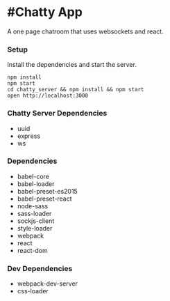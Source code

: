 #Chatty App
=====================

A one page chatroom that uses websockets and react.

### Setup

Install the dependencies and start the server.

```
npm install
npm start
cd chatty_server && npm install && npm start
open http://localhost:3000
```

### Chatty Server Dependencies
* uuid
* express
* ws

### Dependencies

* babel-core
* babel-loader
* babel-preset-es2015
* babel-preset-react
* node-sass
* sass-loader
* sockjs-client
* style-loader
* webpack
* react
* react-dom

### Dev Dependencies

* webpack-dev-server
* css-loader